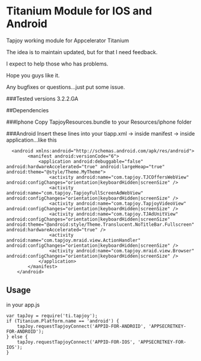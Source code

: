 Titanium Module for IOS and Android
================

Tapjoy working module for Appcelerator Titanium

The idea is to maintain updated, but for that I need feedback.  

I expect to help those who has problems.

Hope you guys like it.  

Any bugfixes or questions...just put some issue.

###Tested versions
3.2.2.GA

##Dependencies

###Iphone
Copy TapjoyResources.bundle to your Resources/iphone folder

###Android
Insert these lines into your tiapp.xml -> inside manifest -> inside application...like this  
```
  <android xmlns:android="http://schemas.android.com/apk/res/android">
        <manifest android:versionCode="6">
            <application android:debuggable="false" android:hardwareAccelerated="true" android:largeHeap="true" android:theme="@style/Theme.MyTheme">
            	<activity android:name="com.tapjoy.TJCOffersWebView" android:configChanges="orientation|keyboardHidden|screenSize" />
				<activity android:name="com.tapjoy.TapjoyFullScreenAdWebView" android:configChanges="orientation|keyboardHidden|screenSize" />
				<activity android:name="com.tapjoy.TapjoyVideoView" android:configChanges="orientation|keyboardHidden|screenSize" />
				<activity android:name="com.tapjoy.TJAdUnitView" android:configChanges="orientation|keyboardHidden|screenSize" android:theme="@android:style/Theme.Translucent.NoTitleBar.Fullscreen" android:hardwareAccelerated="true" />
				<activity android:name="com.tapjoy.mraid.view.ActionHandler" android:configChanges="orientation|keyboardHidden|screenSize" />
				<activity android:name="com.tapjoy.mraid.view.Browser" android:configChanges="orientation|keyboardHidden|screenSize" />
            </application>
        </manifest>
    </android>
```

## Usage

in your app.js

```
var tapJoy = require('ti.tapjoy');
if (Titanium.Platform.name == 'android') {
	tapJoy.requestTapjoyConnect('APPID-FOR-ANDROID', 'APPSECRETKEY-FOR-ANDROID');
} else {
	tapJoy.requestTapjoyConnect('APPID-FOR-IOS', 'APPSECRETKEY-FOR-IOS');
}
```
